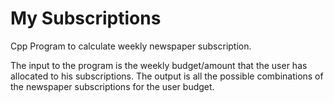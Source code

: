 # My Subscriptions

Cpp Program to calculate weekly newspaper subscription.

The input to the program is the weekly budget/amount that the user has allocated to his
subscriptions.
The output is all the possible combinations of the newspaper subscriptions for
the user budget.
